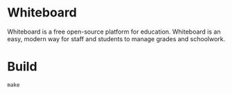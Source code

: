 # Whiteboard
Whiteboard is a free open-source platform for education. Whiteboard is an easy, modern way for staff and students to manage grades and schoolwork.

# Build
```
make
```
